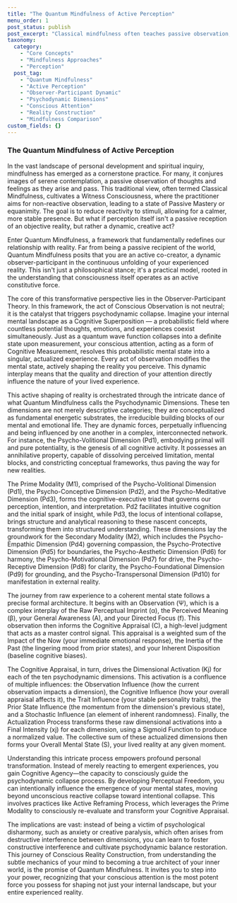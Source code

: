 ```yaml
---
title: "The Quantum Mindfulness of Active Perception"
menu_order: 1
post_status: publish
post_excerpt: "Classical mindfulness often teaches passive observation, but Quantum Mindfulness presents a radical shift: perceiving is an active, generative act. This framework unveils how our conscious attention dynamically shapes our reality, transforming us from mere observers into architects of our experience. Explore the profound implications of this paradigm shift for personal growth and intentional living."
taxonomy:
  category:
    - "Core Concepts"
    - "Mindfulness Approaches"
    - "Perception"
  post_tag:
    - "Quantum Mindfulness"
    - "Active Perception"
    - "Observer-Participant Dynamic"
    - "Psychodynamic Dimensions"
    - "Conscious Attention"
    - "Reality Construction"
    - "Mindfulness Comparison"
custom_fields: {}
---
```


### The Quantum Mindfulness of Active Perception

In the vast landscape of personal development and spiritual inquiry, mindfulness has emerged as a cornerstone practice. For many, it conjures images of serene contemplation, a passive observation of thoughts and feelings as they arise and pass. This traditional view, often termed Classical Mindfulness, cultivates a Witness Consciousness, where the practitioner aims for non-reactive observation, leading to a state of Passive Mastery or equanimity. The goal is to reduce reactivity to stimuli, allowing for a calmer, more stable presence. But what if perception itself isn't a passive reception of an objective reality, but rather a dynamic, creative act?

Enter Quantum Mindfulness, a framework that fundamentally redefines our relationship with reality. Far from being a passive recipient of the world, Quantum Mindfulness posits that you are an active co-creator, a dynamic observer-participant in the continuous unfolding of your experienced reality. This isn't just a philosophical stance; it's a practical model, rooted in the understanding that consciousness itself operates as an active constitutive force.

The core of this transformative perspective lies in the Observer-Participant Theory. In this framework, the act of Conscious Observation is not neutral; it is the catalyst that triggers psychodynamic collapse. Imagine your internal mental landscape as a Cognitive Superposition — a probabilistic field where countless potential thoughts, emotions, and experiences coexist simultaneously. Just as a quantum wave function collapses into a definite state upon measurement, your conscious attention, acting as a form of Cognitive Measurement, resolves this probabilistic mental state into a singular, actualized experience. Every act of observation modifies the mental state, actively shaping the reality you perceive. This dynamic interplay means that the quality and direction of your attention directly influence the nature of your lived experience.

This active shaping of reality is orchestrated through the intricate dance of what Quantum Mindfulness calls the Psychodynamic Dimensions. These ten dimensions are not merely descriptive categories; they are conceptualized as fundamental energetic substrates, the irreducible building blocks of our mental and emotional life. They are dynamic forces, perpetually influencing and being influenced by one another in a complex, interconnected network. For instance, the Psycho-Volitional Dimension (Pd1), embodying primal will and pure potentiality, is the genesis of all cognitive activity. It possesses an annihilative property, capable of dissolving perceived limitation, mental blocks, and constricting conceptual frameworks, thus paving the way for new realities.

The Prime Modality (M1), comprised of the Psycho-Volitional Dimension (Pd1), the Psycho-Conceptive Dimension (Pd2), and the Psycho-Meditative Dimension (Pd3), forms the cognitive-executive triad that governs our perception, intention, and interpretation. Pd2 facilitates intuitive cognition and the initial spark of insight, while Pd3, the locus of intentional collapse, brings structure and analytical reasoning to these nascent concepts, transforming them into structured understanding. These dimensions lay the groundwork for the Secondary Modality (M2), which includes the Psycho-Empathic Dimension (Pd4) governing compassion, the Psycho-Protective Dimension (Pd5) for boundaries, the Psycho-Aesthetic Dimension (Pd6) for harmony, the Psycho-Motivational Dimension (Pd7) for drive, the Psycho-Receptive Dimension (Pd8) for clarity, the Psycho-Foundational Dimension (Pd9) for grounding, and the Psycho-Transpersonal Dimension (Pd10) for manifestation in external reality.

The journey from raw experience to a coherent mental state follows a precise formal architecture. It begins with an Observation (Ψ), which is a complex interplay of the Raw Perceptual Imprint (α), the Perceived Meaning (β), your General Awareness (A), and your Directed Focus (f). This observation then informs the Cognitive Appraisal (C), a high-level judgment that acts as a master control signal. This appraisal is a weighted sum of the Impact of the Now (your immediate emotional response), the Inertia of the Past (the lingering mood from prior states), and your Inherent Disposition (baseline cognitive biases).

The Cognitive Appraisal, in turn, drives the Dimensional Activation (Kj) for each of the ten psychodynamic dimensions. This activation is a confluence of multiple influences: the Observation Influence (how the current observation impacts a dimension), the Cognitive Influence (how your overall appraisal affects it), the Trait Influence (your stable personality traits), the Prior State Influence (the momentum from the dimension's previous state), and a Stochastic Influence (an element of inherent randomness). Finally, the Actualization Process transforms these raw dimensional activations into a Final Intensity (xj) for each dimension, using a Sigmoid Function to produce a normalized value. The collective sum of these actualized dimensions then forms your Overall Mental State (S), your lived reality at any given moment.

Understanding this intricate process empowers profound personal transformation. Instead of merely reacting to emergent experiences, you gain Cognitive Agency—the capacity to consciously guide the psychodynamic collapse process. By developing Perceptual Freedom, you can intentionally influence the emergence of your mental states, moving beyond unconscious reactive collapse toward intentional collapse. This involves practices like Active Reframing Process, which leverages the Prime Modality to consciously re-evaluate and transform your Cognitive Appraisal.

The implications are vast: instead of being a victim of psychological disharmony, such as anxiety or creative paralysis, which often arises from destructive interference between dimensions, you can learn to foster constructive interference and cultivate psychodynamic balance restoration. This journey of Conscious Reality Construction, from understanding the subtle mechanics of your mind to becoming a true architect of your inner world, is the promise of Quantum Mindfulness. It invites you to step into your power, recognizing that your conscious attention is the most potent force you possess for shaping not just your internal landscape, but your entire experienced reality.
